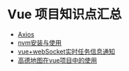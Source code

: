 # Vue 项目知识点汇总

* [Axios](axios.md)
* [nvm安装与使用](nvm安装与使用.md)
* [vue+webSocket实时任务信息通知](vue+webSocket实时任务信息通知.md)
* [高德地图在vue项目中的使用](高德地图在vue项目中的使用.md)